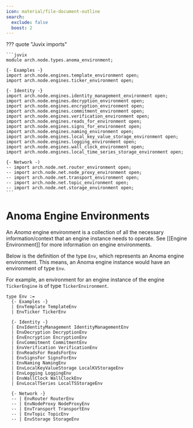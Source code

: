 ```yaml
---
icon: material/file-document-outline
search:
  exclude: false
  boost: 2
---
```


??? quote "Juvix imports"

    ```juvix
    module arch.node.types.anoma_environment;

    {- Examples -}
    import arch.node.engines.template_environment open;
    import arch.node.engines.ticker_environment open;

    {- Identity -}
    import arch.node.engines.identity_management_environment open;
    import arch.node.engines.decryption_environment open;
    import arch.node.engines.encryption_environment open;
    import arch.node.engines.commitment_environment open;
    import arch.node.engines.verification_environment open;
    import arch.node.engines.reads_for_environment open;
    import arch.node.engines.signs_for_environment open;
    import arch.node.engines.naming_environment open;
    import arch.node.engines.local_key_value_storage_environment open;
    import arch.node.engines.logging_environment open;
    import arch.node.engines.wall_clock_environment open;
    import arch.node.engines.local_time_series_storage_environment open;

    {- Network -)
    -- import arch.node.net.router_environment open;
    -- import arch.node.net.node_proxy_environment open;
    -- import arch.node.net.transport_environment open;
    -- import arch.node.net.topic_environment open;
    -- import arch.node.net.storage_environment open;
    ```

# Anoma Engine Environments

An _Anoma_ engine environment is a collection of all the necessary
information/context that an engine instance needs to operate.
See [[Engine Environment]] for more information on engine environments.

Below is the definition of the type `Env`,
which represents an Anoma engine environment.
This means, an Anoma engine instance would have an environment of type `Env`.

For example, an environment for an engine instance
of the engine `TickerEngine` is of type `TickerEnvironment`.

<!-- --8<-- [start:anoma-environment-type] -->
```juvix
type Env :=
  {- Examples -}
  | EnvTemplate TemplateEnv
  | EnvTicker TickerEnv

  {- Identity -}
  | EnvIdentityManagement IdentityManagementEnv
  | EnvDecryption DecryptionEnv
  | EnvEncryption EncryptionEnv
  | EnvCommitment CommitmentEnv
  | EnvVerification VerificationEnv
  | EnvReadsFor ReadsForEnv
  | EnvSignsFor SignsForEnv
  | EnvNaming NamingEnv
  | EnvLocalKeyValueStorage LocalKVStorageEnv
  | EnvLogging LoggingEnv
  | EnvWallClock WallClockEnv
  | EnvLocalTSeries LocalTSStorageEnv

  {- Network -}
  -- | EnvRouter RouterEnv
  -- | EnvNodeProxy NodeProxyEnv
  -- | EnvTransport TransportEnv
  -- | EnvTopic TopicEnv
  -- | EnvStorage StorageEnv
```
<!-- --8<-- [end:anoma-environment-type] -->
